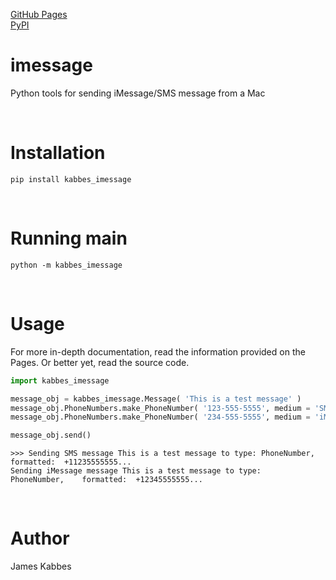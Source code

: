 [GitHub Pages](https://jameskabbes.github.io/imessage)<br>
[PyPI](https://pypi.org/project/kabbes-imessage)

# imessage
Python tools for sending iMessage/SMS message from a Mac

<br> 

# Installation
`pip install kabbes_imessage`

<br>

# Running main

```
python -m kabbes_imessage
```

<br>

# Usage
For more in-depth documentation, read the information provided on the Pages. Or better yet, read the source code.

```python
import kabbes_imessage
```

```python
message_obj = kabbes_imessage.Message( 'This is a test message' ) 
message_obj.PhoneNumbers.make_PhoneNumber( '123-555-5555', medium = 'SMS' )
message_obj.PhoneNumbers.make_PhoneNumber( '234-555-5555', medium = 'iMessage' )

message_obj.send()
```

```
>>> Sending SMS message This is a test message to type:	PhoneNumber,	formatted:	+11235555555...
Sending iMessage message This is a test message to type:	PhoneNumber,	formatted:	+12345555555...
```


<br>

# Author
James Kabbes

